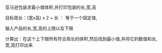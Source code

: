 亚马逊包装求最小值体积,并打印包装的长,宽,高

目标周长：(宽x高) x 2 + 长 ： 等于一个固定值,

输入产品的长,宽,高的上限以及下限

计算出：在这个上下限所有符合周长的体积,然后找到最小值,并将它的数值和长,宽,高打印出来.

